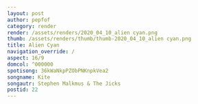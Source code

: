 ```yaml
---
layout: post
author: pepfof
category: render
render: /assets/renders/2020_04_10_alien cyan.png
thumb: /assets/renders/thumb/thumb-2020_04_10_alien cyan.png
title: Alien Cyan
navigation_override: /
aspect: 16/9
domcol: ^000000
spotisong: 36kWaNkpPZObPNKnpkVea2
songname: Kite
songautr: Stephen Malkmus & The Jicks
postid: 22
---
```


<!--USER BEGIN 1-->

<!--USER END 1-->

<!--more-->
<!--USER BEGIN 2-->

<!--USER END 2-->

